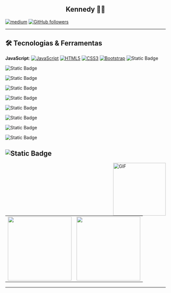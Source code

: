 <h2 align="center"> Kennedy  👨‍💻</h2>

[![medium](https://aleen42.github.io/badges/src/medium.svg)](https://medium.com/@)
[![GitHub followers](https://img.shields.io/github/followers/Kennedyr3.svg?style=social&label=Follow&maxAge=2592000)](https://github.com/Kennedyr3?tab=followers)

----

## 🛠️ Tecnologias & Ferramentas

**JavaScript**:
  [![JavaScript](https://img.shields.io/badge/-JavaScript-black?style=flat&logo=javascript&link=https://github.com/Quananhle/Front-End-Dev)](https://github.com/Kennedyr3/frontend-birita)
  [![HTML5](https://img.shields.io/badge/-HTML5-E34F26?style=flat&logo=html5&logoColor=white&link=https://github.com/Kennedyr3/frontend-birita)](https://github.com/Kennedyr3/frontend-birita) 
  [![CSS3](https://img.shields.io/badge/-CSS3-1572B6?style=flat&logo=css3&link=https://github.com/Kennedyr3/frontend-birita)](https://github.com/Kennedyr3/frontend-birita) 
  [![Bootstrap](https://img.shields.io/badge/-Bootstrap-purple?style=flat&logo=bootstrap&link=https://github.com/Kennedyr3/frontend-birita)](https://github.com/Kennedyr3/frontend-birita)
  ![Static Badge](https://img.shields.io/badge/React-%23252525?logo=React)

![Static Badge](https://img.shields.io/badge/Next.js-%23252525?logo=next.js)

![Static Badge](https://img.shields.io/badge/TypeScript-white?logo=typeScript)

![Static Badge](https://img.shields.io/badge/Node.js-%23252525?logo=Node.js) 

![Static Badge](https://img.shields.io/badge/GitHub-%23252525?logo=GitHub)

![Static Badge](https://img.shields.io/badge/Tailwind%20CSS-%23252525?logo=Tailwind%20CSS)

![Static Badge](https://img.shields.io/badge/AWS%20Amplify-%23252525?logo=AWS%20Amplify)

![Static Badge](https://img.shields.io/badge/AWS%20Lambda-%23252525?logo=AWS%20Lambda)

![Static Badge](https://img.shields.io/badge/Serverless-%23252525?logo=Serverless)

![Static Badge](https://img.shields.io/badge/Bitbucket-%23252525?logo=Bitbucket)
----

<!--
![Kennedy github stats](https://github-readme-stats.vercel.app/api?username=kennedyr3&show_icons=true&theme=chartreuse-dark)
-->
 <img align="right" height="165" alt="GIF" src="https://i.pinimg.com/originals/e4/26/70/e426702edf874b181aced1e2fa5c6cde.gif" />

<table cellpadding="0">
  <tr style="padding: 0">
    <!-- GitHub Stats Card -->  
    <td valign="top"><img height="200" src="https://github-readme-stats.vercel.app/api?username=kennedyr3&show_icons=true&theme=radical#gh-dark-mode-only"/></td>
    <!-- GitHub Top Language Card -->
    <td valign="top"><img height="200" src="https://github-readme-stats.vercel.app/api/top-langs/?username=kennedyr3&layout=compact&theme=radical&custom_title=Languages"/></td>
  </tr>
</table>

----
 
<!--
**Kennedyr3/Kennedyr3** is a ✨ _special_ ✨ repository because its `README.md` (this file) appears on your GitHub profile.

Here are some ideas to get you started:

- 🔭 I’m currently working on ...
- 🌱 I’m currently learning ...
- 👯 I’m looking to collaborate on ...
- 🤔 I’m looking for help with ...
- 💬 Ask me about ...
- 📫 How to reach me: ...
- 😄 Pronouns: ...
- ⚡ Fun fact: ...
-->
